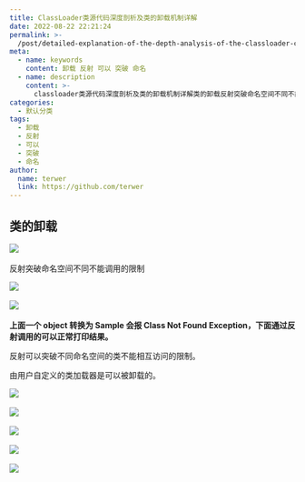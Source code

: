 ```yaml
---
title: ClassLoader类源代码深度剖析及类的卸载机制详解
date: 2022-08-22 22:21:24
permalink: >-
  /post/detailed-explanation-of-the-depth-analysis-of-the-classloader-class-code-and-the-unloading-mechanism-of-the-class-1pj7jo.html
meta:
  - name: keywords
    content: 卸载 反射 可以 突破 命名
  - name: description
    content: >-
      classloader类源代码深度剖析及类的卸载机制详解类的卸载​反射突破命名空间不同不能调用的限制​​上面一个object转换为sample会报classnotfoundexception下面通过反射调用的可以正常打印结果。反射可以突破不同命名空间的类不能相互访问的限制。由用户自定义的类加载器是可以被卸载的。​​​​​
categories:
  - 默认分类
tags:
  - 卸载
  - 反射
  - 可以
  - 突破
  - 命名
author:
  name: terwer
  link: https://github.com/terwer
---
```



## 类的卸载

![](https://img1.terwergreen.com/api/public/20220822222439.png)​

反射突破命名空间不同不能调用的限制

![](https://img1.terwergreen.com/api/public/20220822224032.png)​

![](https://img1.terwergreen.com/api/public/20220822223920.png)​

**上面一个 object 转换为 Sample 会报 Class Not Found Exception，下面通过反射调用的可以正常打印结果。**

反射可以突破不同命名空间的类不能相互访问的限制。

由用户自定义的类加载器是可以被卸载的。

![](https://img1.terwergreen.com/api/public/20220823003411.png)​

![](https://img1.terwergreen.com/api/public/20220823004518.png)​

![](https://img1.terwergreen.com/api/public/20220823004434.png)​

![](https://img1.terwergreen.com/api/public/20220823004634.png)​

![](https://img1.terwergreen.com/api/public/20220823005001.png)​


